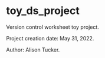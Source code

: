 # toy_ds_project
Version control worksheet toy project.

Project creation date: May 31, 2022.

Author: Alison Tucker.
